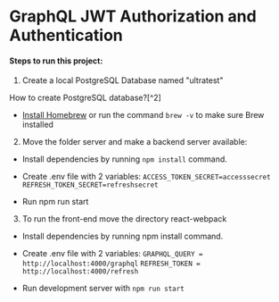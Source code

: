 # GraphQL JWT Authorization and Authentication

#### Steps to run this project:

1. Create a local PostgreSQL Database named "ultratest"

How to create PostgreSQL database?[^2]

- [Install Homebrew](https://brew.sh/)
  or run the command `brew -v` to make sure Brew installed

2. Move the folder server and make a backend server available:

- Install dependencies by running `npm install` command.
- Create .env file with 2 variables:
  `ACCESS_TOKEN_SECRET=accesssecret`
  `REFRESH_TOKEN_SECRET=refreshsecret`

- Run npm run start

3. To run the front-end move the directory react-webpack

- Install dependencies by running npm install command.
- Create .env file with 2 variables:
  `GRAPHQL_QUERY = http://localhost:4000/graphql`
  `REFRESH_TOKEN = http://localhost:4000/refresh`

- Run development server with `npm run start`
